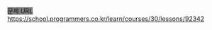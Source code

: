 <span style="background-color: gray">문제 URL</span> https://school.programmers.co.kr/learn/courses/30/lessons/92342